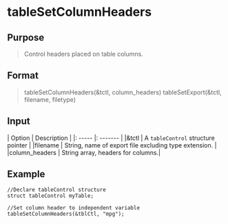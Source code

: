 # tableSetColumnHeaders

## Purpose
> Control headers placed on table columns.

## Format
> tableSetColumnHeaders(&tctl, column_headers)
> tableSetExport(&tctl, filename, filetype)

## Input
| Option | Description |
|: ----- |: ------- |
|&tctl  | A `tableControl` structure pointer |
|filename | String, name of export file excluding type extension. |
|column_headers | String array, headers for columns.|

## Example
```
//Declare tableControl structure
struct tableControl myTable;

//Set column header to independent variable
tableSetColumnHeaders(&tblCtl, "mpg");

```
